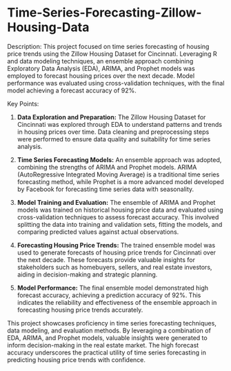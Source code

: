 # Time-Series-Forecasting-Zillow-Housing-Data

Description:
This project focused on time series forecasting of housing price trends using the Zillow Housing Dataset for Cincinnati. Leveraging R and data modeling techniques, an ensemble approach combining Exploratory Data Analysis (EDA), ARIMA, and Prophet models was employed to forecast housing prices over the next decade. Model performance was evaluated using cross-validation techniques, with the final model achieving a forecast accuracy of 92%.

Key Points:
1. **Data Exploration and Preparation:** The Zillow Housing Dataset for Cincinnati was explored through EDA to understand patterns and trends in housing prices over time. Data cleaning and preprocessing steps were performed to ensure data quality and suitability for time series analysis.

2. **Time Series Forecasting Models:** An ensemble approach was adopted, combining the strengths of ARIMA and Prophet models. ARIMA (AutoRegressive Integrated Moving Average) is a traditional time series forecasting method, while Prophet is a more advanced model developed by Facebook for forecasting time series data with seasonality.

3. **Model Training and Evaluation:** The ensemble of ARIMA and Prophet models was trained on historical housing price data and evaluated using cross-validation techniques to assess forecast accuracy. This involved splitting the data into training and validation sets, fitting the models, and comparing predicted values against actual observations.

4. **Forecasting Housing Price Trends:** The trained ensemble model was used to generate forecasts of housing price trends for Cincinnati over the next decade. These forecasts provide valuable insights for stakeholders such as homebuyers, sellers, and real estate investors, aiding in decision-making and strategic planning.

5. **Model Performance:** The final ensemble model demonstrated high forecast accuracy, achieving a prediction accuracy of 92%. This indicates the reliability and effectiveness of the ensemble approach in forecasting housing price trends accurately.

This project showcases proficiency in time series forecasting techniques, data modeling, and evaluation methods. By leveraging a combination of EDA, ARIMA, and Prophet models, valuable insights were generated to inform decision-making in the real estate market. The high forecast accuracy underscores the practical utility of time series forecasting in predicting housing price trends with confidence.
